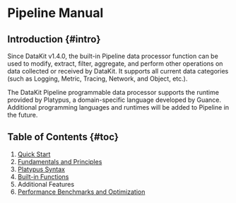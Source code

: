 # Pipeline Manual

## Introduction {#intro}

Since DataKit v1.4.0, the built-in Pipeline data processor function can be used to modify, extract, filter, aggregate, and perform other operations on data collected or received by DataKit. It supports all current data categories (such as Logging, Metric, Tracing, Network, and Object, etc.).

The DataKit Pipeline programmable data processor supports the runtime provided by Platypus, a domain-specific language developed by Guance. Additional programming languages and runtimes will be added to Pipeline in the future.


## Table of Contents {#toc}

1. [Quick Start](pipeline-quick-start.md)
2. [Fundamentals and Principles](pipeline-architecture.md)
3. [Platypus Syntax](pipeline-platypus-grammar.md)
4. [Built-in Functions](pipeline-built-in-function.md)
5. Additional Features
6. [Performance Benchmarks and Optimization](pipeline-benchmark.md)
